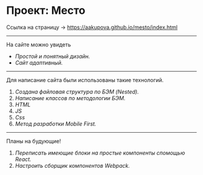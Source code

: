 # Проект: Место

Ссылка на страницу ->  https://aakupova.github.io/mesto/index.html
___

На сайте можно увидеть
* _Простой и понятный дизайн._
* _Сайт адаптивный._

___
Для написание сайта были использованы такие технологий.
1. _Создана файловая структура по БЭМ (Nested)._
2. _Написание классов по методологии БЭМ._
3. _HTML_
4. _JS_
5. _Css_
6. _Метод разработки Mobile First._

___

Планы на будующие!
1. _Переписать имеющие блоки на простые компоненты спомощью React._
2. _Настроить сборщик компонентов Webpack._
